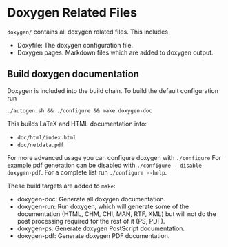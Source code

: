 Doxygen Related Files
=====================

`doxygen/` contains all doxygen related files.
This includes
- Doxyfile: The doxygen configuration file.
- Doxygen pages. Markdown files which are added to doxygen output.

## Build doxygen documentation

Doxygen is included into the build chain. To build the default configuration run
```
./autogen.sh && ./configure && make doxygen-doc
```
This builds LaTeX and HTML documentation into:
- `doc/html/index.html`
- `doc/netdata.pdf`

For more advanced usage you can configure doxygen with `./configure`
For example pdf generation can be disabled with `./configure --disable-doxygen-pdf`. 
For a complete list run `./configure --help`.

These build targets are added to `make`:
- doxygen-doc: Generate all doxygen documentation.
- doxygen-run: Run doxygen, which will generate some of the documentation (HTML, CHM, CHI, MAN, RTF, XML) but will not do the post processing required for the rest of it (PS, PDF).
- doxygen-ps: Generate doxygen PostScript documentation.
- doxygen-pdf: Generate doxygen PDF documentation.

